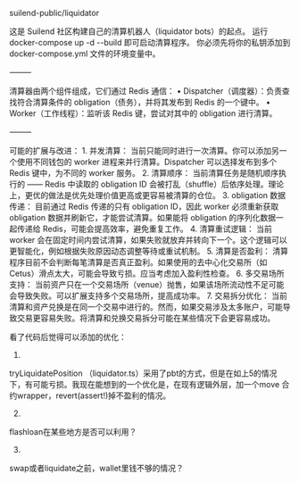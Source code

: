 suilend-public/liquidator

这是 Suilend 社区构建自己的清算机器人（liquidator bots）的起点。
运行 docker-compose up -d --build 即可启动清算程序。
你必须先将你的私钥添加到 docker-compose.yml 文件的环境变量中。

⸻

清算器由两个组件组成，它们通过 Redis 通信：
	•	Dispatcher（调度器）：负责查找符合清算条件的 obligation（债务），并将其发布到 Redis 的一个键中。
	•	Worker（工作线程）：监听该 Redis 键，尝试对其中的 obligation 进行清算。

⸻

可能的扩展与改进：
	1.	并发清算：
当前只能同时进行一次清算。你可以添加另一个使用不同钱包的 worker 进程来并行清算。Dispatcher 可以选择发布到多个 Redis 键中，为不同的 worker 服务。
	2.	清算顺序：
当前清算任务是随机顺序执行的 —— Redis 中读取的 obligation ID 会被打乱（shuffle）后依序处理。理论上，更优的做法是优先处理价值更高或更容易被清算的仓位。
	3.	obligation 数据传递：
目前通过 Redis 传递的只有 obligation ID，因此 worker 必须重新获取 obligation 数据并刷新它，才能尝试清算。如果能将 obligation 的序列化数据一起传递给 Redis，可能会提高效率，避免重复工作。
	4.	清算重试逻辑：
当前 worker 会在固定时间内尝试清算，如果失败就放弃并转向下一个。这个逻辑可以更智能化，例如根据失败原因动态调整等待或重试机制。
	5.	清算是否盈利：
清算程序目前不会判断每笔清算是否真正盈利。如果使用的去中心化交易所（如 Cetus）滑点太大，可能会导致亏损。应当考虑加入盈利性检查。
	6.	多交易场所支持：
当前资产只在一个交易场所（venue）抛售，如果该场所流动性不足可能会导致失败。可以扩展支持多个交易场所，提高成功率。
	7.	交易拆分优化：
当前清算和资产兑换是在同一个交易中进行的。然而，如果交易涉及太多账户，可能导致交易更容易失败。将清算和兑换交易拆分可能在某些情况下会更容易成功。




看了代码后觉得可以添加的优化：

1.
tryLiquidatePosition （liquidator.ts）采用了pbt的方式，但是在如上5的情况下，有可能亏损。我现在能想到的一个优化是，在现有逻辑外层，加一个move 合约wrapper，revert(assert!)掉不盈利的情况。

2.
flashloan在某些地方是否可以利用？


3.
swap或者liquidate之前，wallet里钱不够的情况？
